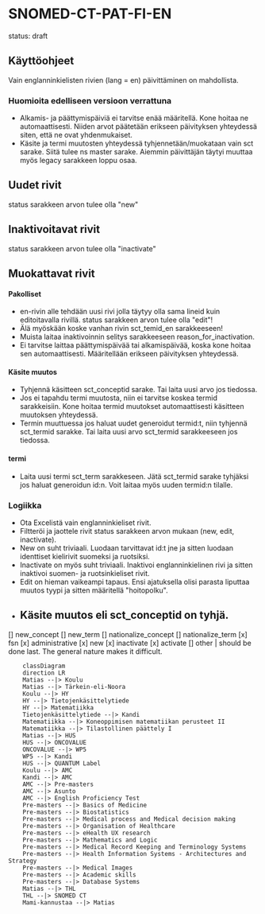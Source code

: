 # SNOMED-CT-PAT-FI-EN
status: draft


## Käyttöohjeet
Vain englanninkielisten rivien (lang = en) päivittäminen on mahdollista.

### Huomioita edelliseen versioon verrattuna
- Alkamis- ja päättymispäiviä ei tarvitse enää määritellä. Kone hoitaa ne automaattisesti. Niiden arvot päätetään erikseen päivityksen yhteydessä siten, että ne ovat yhdenmukaiset.
- Käsite ja termi muutosten yhteydessä tyhjennetään/muokataan vain sct sarake. Siitä tulee ns master sarake. Aiemmin päivittäjän täytyi muuttaa myös legacy sarakkeen loppu osaa.


## Uudet rivit
status sarakkeen arvon tulee olla "new"

## Inaktivoitavat rivit
status sarakkeen arvon tulee olla "inactivate"

## Muokattavat rivit

#### Pakolliset
- en-rivin alle tehdään uusi rivi jolla täytyy olla sama lineid kuin editoitavalla rivillä. status sarakkeen arvon tulee olla "edit"!
- Älä myöskään koske vanhan rivin sct_temid_en sarakkeeseen!
- Muista laitaa inaktivoinnin selitys sarakkeeseen reason_for_inactivation.
- Ei tarvitse laittaa päättymispäivää tai alkamispäivää, koska kone hoitaa sen automaattisesti. Määritellään erikseen päivityksen yhteydessä.

#### Käsite muutos
- Tyhjennä käsitteen sct_conceptid sarake. Tai laita uusi arvo jos tiedossa.
- Jos ei tapahdu termi muutosta, niin ei tarvitse koskea termid sarakkeisiin. Kone hoitaa termid muutokset automaattisesti käsitteen muutoksen yhteydessä.
- Termin muuttuessa jos haluat uudet generoidut termid:t, niin tyhjennä sct_termid sarakke. Tai laita uusi arvo sct_termid sarakkeeseen jos tiedossa.

#### termi
- Laita uusi termi sct_term sarakkeseen. Jätä sct_termid sarake tyhjäksi jos haluat generoidun id:n. Voit laitaa myös uuden termid:n tilalle.


### Logiikka
- Ota Excelistä vain englanninkieliset rivit.
- Filtteröi ja jaottele rivit status sarakkeen arvon mukaan (new, edit, inactivate).
- New on suht triviaali. Luodaan tarvittavat id:t jne ja sitten luodaan identtiset kielirivit suomeksi ja ruotsiksi.
- Inactivate on myös suht triviaali. Inaktivoi englanninkielinen rivi ja sitten inaktivoi suomen- ja ruotsinkieliset rivit.
- Edit on hieman vaikeampi tapaus. Ensi ajatuksella olisi parasta liputtaa muutos tyypi ja sitten määritellä "hoitopolku".
- Käsite muutos eli sct_conceptid on tyhjä. 
    - 


[] new_concept
[] new_term
[] nationalize_concept
[] nationalize_term
[x] fsn
[x] administrative
[x] new
[x] inactivate
[x] activate
[] other | should be done last. The general nature makes it difficult.



```mermaid
    classDiagram
    direction LR
    Matias --|> Koulu
    Matias --|> Tärkein-eli-Noora
    Koulu --|> HY
    HY --|> Tietojenkäsittelytiede
    HY --|> Matematiikka
    Tietojenkäsittelytiede --|> Kandi
    Matematiikka --|> Koneoppimisen matematiikan perusteet II
    Matematiikka --|> Tilastollinen päättely I
    Matias --|> HUS
    HUS --|> ONCOVALUE
    ONCOVALUE --|> WP5
    WP5 --|> Kandi
    HUS --|> QUANTUM Label
    Koulu --|> AMC
    Kandi --|> AMC
    AMC --|> Pre-masters
    AMC --|> Asunto
    AMC --|> English Proficiency Test
    Pre-masters --|> Basics of Medicine
    Pre-masters --|> Biostatistics
    Pre-masters --|> Medical process and Medical decision making
    Pre-masters --|> Organisation of Healthcare
    Pre-masters --|> eHealth UX research 
    Pre-masters --|> Mathematics and Logic
    Pre-masters --|> Medical Record Keeping and Terminology Systems
    Pre-masters --|> Health Information Systems - Architectures and Strategy
    Pre-masters --|> Medical Images
    Pre-masters --|> Academic skills
    Pre-masters --|> Database Systems
    Matias --|> THL
    THL --|> SNOMED CT
    Mami-kannustaa --|> Matias
```

